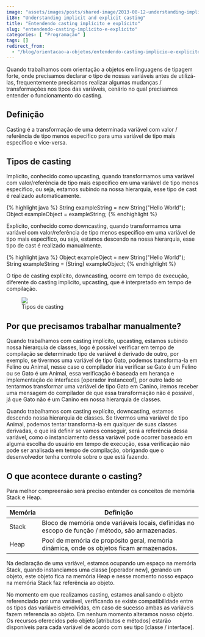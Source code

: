 ```yaml
---
image: "assets/images/posts/shared-image/2013-08-12-understanding-implicit-and-explicit-casting.jpg"
i18n: "Understanding implicit and explicit casting"
title: "Entendendo casting implícito e explícito"
slug: "entendendo-casting-implicito-e-explicito"
categories: [ "Programação" ]
tags: []
redirect_from:
  - "/blog/orientacao-a-objetos/entendendo-casting-implicio-e-explicito/"
---
```

Quando trabalhamos com orientação a objetos em linguagens de tipagem forte, onde precisamos declarar o tipo de nossas variáveis antes de utilizá-las, frequentemente precisamos realizar algumas mudanças / transformações nos tipos das variáveis, cenário no qual precisamos entender o funcionamento do casting.

## Definição

Casting é a transformação de uma determinada variável com valor / referência de tipo menos específico para uma variável de tipo mais específico e vice-versa.

## Tipos de casting

Implícito, conhecido como upcasting, quando transformamos uma variável com valor/referência de tipo mais específico em uma  variável de tipo menos específico, ou seja, estamos subindo na nossa hierarquia, esse tipo de cast é realizado automaticamente.

{% highlight java %}
String exampleString = new String("Hello World");
Object exampleObject = exampleString;
{% endhighlight %}

Explícito, conhecido como downcasting, quando transformamos uma variável com valor/referência de tipo menos específico em uma variável de tipo mais específico, ou seja, estamos descendo na nossa hierarquia, esse tipo de cast é realizado manualmente.

{% highlight java %}
Object exampleOject = new String("Hello World");
String exampleString = (String) exampleObject;
{% endhighlight %}

O tipo de casting explícito, downcasting, ocorre em tempo de execução, diferente do casting implícito, upcasting, que é interpretado em tempo de compilação.

<figure class="figure mx-auto d-block">
  <img src="{{ '/assets/images/posts/general/2013-08-12-casting-types.jpg' | prepend: site.baseurl }}" class="figure-img mx-auto d-block rounded">
  <figcaption class="figure-caption text-center">Tipos de casting</figcaption>
</figure>

## Por que precisamos trabalhar manualmente?

Quando trabalhamos com casting implícito, upcasting, estamos subindo nossa hierarquia de classes, logo é possível verificar em tempo de compilação se determinado tipo de variável é derivado de outro, por exemplo, se tivermos uma variável de tipo Gato, podemos transforma-la em Felino ou Animal, nesse caso o compilador iria verificar se Gato é um Felino ou se Gato é um Animal, essa verificação é baseada em herança e implementação de interfaces [operador instanceof], por outro lado se tentarmos transformar uma variável de tipo Gato em Canino, iremos receber uma mensagem do compilador de que essa transformação não é possível, já que Gato não é um Canino em nossa hierarquia de classes.

Quando trabalhamos com casting explícito, downcasting, estamos descendo nossa hierarquia de classes. Se tivermos uma variável de tipo Animal, podemos tentar transforma-la em qualquer de suas classes derivadas, o que irá definir se vamos conseguir, será a referência dessa variável, como o instanciamento dessa variável pode ocorrer baseado em alguma escolha do usuário em tempo de execução, essa verificação não pode ser analisada em tempo de compilação, obrigando que o desenvolvedor tenha controle sobre o que está fazendo.

## O que acontece durante o casting?

Para melhor compreensão será preciso entender os conceitos de memória Stack e Heap.

<div class="table-responsive">
  <table class="table table-hover">
    <thead class="thead-light">
      <tr>
        <th scope="col">Memória</th>
        <th scope="col">Definição</th>
      </tr>
    </thead>
    <tbody>
      <tr>
        <td>Stack</td>
        <td>Bloco de memória onde variáveis locais, definidas no escopo de função / método, são armazenadas.</td>
      </tr>
      <tr>
        <td>Heap</td>
        <td>Pool de memória de propósito geral, memória dinâmica, onde os objetos ficam armazenados.</td>
      </tr>
    </tbody>
  </table>
</div>

Na declaração de uma variável, estamos ocupando um espaço na memória Stack, quando instanciamos uma classe [operador new], gerando um objeto, este objeto fica na memória Heap e nesse momento nosso espaço na memória Stack faz referência ao objeto.

No momento em que realizamos casting, estamos analisando o objeto referenciado por uma variável, verificando se existe compatibilidade entre os tipos das variáveis envolvidas, em caso de sucesso ambas as variáveis fazem referencia ao objeto. Em nenhum momento alteramos nosso objeto. Os recursos oferecidos pelo objeto [atributos e métodos] estarão disponíveis para cada variável de acordo com seu tipo [classe / interface].